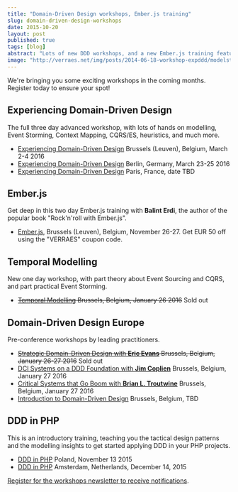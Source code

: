 ```yaml
---
title: "Domain-Driven Design workshops, Ember.js training"
slug: domain-driven-design-workshops
date: 2015-10-20
layout: post
published: true
tags: [blog]
abstract: "Lots of new DDD workshops, and a new Ember.js training featuring Balint Erdi"
image: "http://verraes.net/img/posts/2014-06-18-workshop-expddd/modelstorming.jpg"
---
```


We're bringing you some exciting workshops in the coming months. Register today to ensure your spot!

## Experiencing Domain-Driven Design

The full three day advanced workshop, with lots of hands on modelling, Event Storming, Context Mapping, CQRS/ES, heuristics, and much more.

- [Experiencing Domain-Driven Design](/workshops) Brussels (Leuven), Belgium, March 2-4 2016
- [Experiencing Domain-Driven Design](/workshops) Berlin, Germany, March 23-25 2016
- [Experiencing Domain-Driven Design](/workshops) Paris, France, date TBD

## Ember.js

Get deep in this two day Ember.js training with **Balint Erdi**, the author of the popular book "Rock'n'roll with Ember.js".

- [Ember.js](http://value-object.com/training/ember-js-balint-erdi-nov2015.html), Brussels (Leuven), Belgium, November 26-27. Get EUR 50 off using the "VERRAES" coupon code.

## Temporal Modelling

New one day workshop, with part theory about Event Sourcing and CQRS, and part practical Event Storming.
 
- <del>[Temporal Modelling](http://dddeurope.com) Brussels, Belgium, January 26 2016</del> Sold out

## Domain-Driven Design Europe
 
Pre-conference workshops by leading practitioners.

- <del>[Strategic Domain-Driven Design with **Eric Evans**](http://dddeurope.com) Brussels, Belgium, January 26-27 2016</del> Sold out
- [DCI Systems on a DDD Foundation with **Jim Coplien**](http://dddeurope.com) Brussels, Belgium, January 27 2016
- [Critical Systems that Go Boom with **Brian L. Troutwine**](http://dddeurope.com) Brussels, Belgium, January 27 2016
- [Introduction to Domain-Driven Design](http://dddeurope.com) Brussels, Belgium, TBD

## DDD in PHP

This is an introductory training, teaching you the tactical design patterns and the modelling insights to get started applying DDD in your PHP projects.

- [DDD in PHP](http://www.phpcon.pl/2015/en/agenda) Poland, November 13 2015
- [DDD in PHP](http://laracon.eu/2015/workshop/domain-driven-design-in-php-mathias-verraes) Amsterdam, Netherlands, December 14, 2015




[Register for the workshops newsletter to receive notifications](/workshops/newsletter/).


